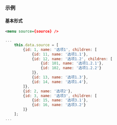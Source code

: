 ### 示例
#### 基本形式

<div class="m-example" id="j-example1"></div>

```xml
<menu source={source} />
```

```javascript
...
    this.data.source = [
        {id: 1, name: '选项1', children: [
            {id: 11, name: '选项1.1'},
            {id: 12, name: '选项1.2', children: [
                {id: 101, name: '选项1.2.1'},
                {id: 102, name: '选项1.2.2'}
            ]},
            {id: 13, name: '选项1.3'},
            {id: 14, name: '选项1.4'},
        ]},
        {id: 2, name: '选项2'},
        {id: 3, name: '选项3', children: [
            {id: 15, name: '选项3.1'},
            {id: 16, name: '选项3.2'}
        ]}
    ];
...
```
